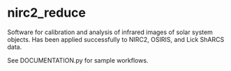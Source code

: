 # nirc2_reduce
Software for calibration and analysis of infrared images of solar system objects.  Has been applied successfully to NIRC2, OSIRIS, and Lick ShARCS data. 

See DOCUMENTATION.py for sample workflows.

